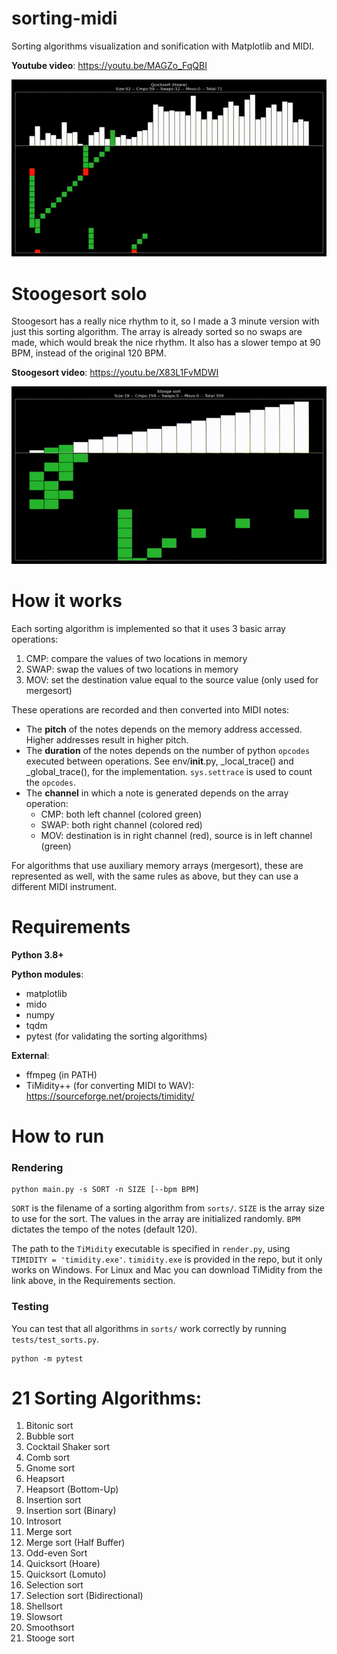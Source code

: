 # sorting-midi
Sorting algorithms visualization and sonification with Matplotlib and MIDI.

**Youtube video**: https://youtu.be/MAGZo_FqQBI

![preview](./static/github_preview.GIF)

# Stoogesort solo
Stoogesort has a really nice rhythm to it, so I made a 3 minute version with just this sorting algorithm. The array is already sorted so no swaps are made, which would break the nice rhythm. It also has a slower tempo at 90 BPM, instead of the original 120 BPM.

**Stoogesort video**: https://youtu.be/X83L1FvMDWI

![stoogesort_preview](./static/stoogesort_preview.gif)

# How it works
Each sorting algorithm is implemented so that it uses 3 basic array operations:
1. CMP: compare the values of two locations in memory
2. SWAP: swap the values of two locations in memory
3. MOV: set the destination value equal to the source value (only used for mergesort)

These operations are recorded and then converted into MIDI notes:
- The **pitch** of the notes depends on the memory address accessed. Higher addresses result in higher pitch.
- The **duration** of the notes depends on the number of python `opcodes` executed between operations. See env/__init__.py, _local_trace() and _global_trace(), for the implementation. `sys.settrace` is used to count the `opcodes`.
- The **channel** in which a note is generated depends on the array operation:
    - CMP: both left channel (colored green)
    - SWAP: both right channel (colored red)
    - MOV: destination is in right channel (red), source is in left channel (green)

For algorithms that use auxiliary memory arrays (mergesort), these are represented as well, with the same rules as above, but they can use a different MIDI instrument.

# Requirements
**Python 3.8+**

**Python modules**:
- matplotlib
- mido
- numpy
- tqdm
- pytest (for validating the sorting algorithms)

**External**:
- ffmpeg (in PATH)
- TiMidity++ (for converting MIDI to WAV): https://sourceforge.net/projects/timidity/

# How to run
### Rendering
```
python main.py -s SORT -n SIZE [--bpm BPM]
```
`SORT` is the filename of a sorting algorithm from `sorts/`. `SIZE` is the array size to use for the sort. The values in the array are initialized randomly. `BPM` dictates the tempo of the notes (default 120). 

The path to the `TiMidity` executable is specified in `render.py`, using `TIMIDITY = 'timidity.exe'`. `timidity.exe` is provided in the repo, but it only works on Windows. For Linux and Mac you can download TiMidity from the link above, in the Requirements section.

### Testing

You can test that all algorithms in `sorts/` work correctly by running `tests/test_sorts.py`.
```
python -m pytest
```

# 21 Sorting Algorithms:
1. Bitonic sort
2. Bubble sort
3. Cocktail Shaker sort
4. Comb sort
5. Gnome sort
6. Heapsort
7. Heapsort (Bottom-Up)
8. Insertion sort
9. Insertion sort (Binary)
10. Introsort
11. Merge sort
12. Merge sort (Half Buffer)
13. Odd-even Sort
14. Quicksort (Hoare)
15. Quicksort (Lomuto)
16. Selection sort
17. Selection sort (Bidirectional)
18. Shellsort
19. Slowsort
20. Smoothsort
21. Stooge sort 

